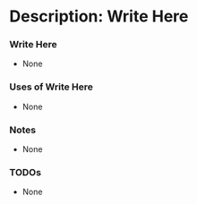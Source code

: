 # Description: Write Here

### Write Here
- None

### Uses of Write Here
- None

### Notes
- None

### TODOs
- None
